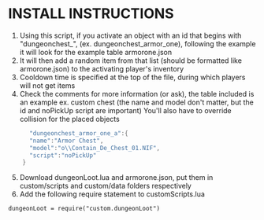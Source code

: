 # INSTALL INSTRUCTIONS
1. Using this script, if you activate an object with an id that begins with "dungeonchest_", (ex. dungeonchest_armor_one), following the example it will look for the example table armorone.json
2. It will then add a random item from that list (should be formatted like armorone.json) to the activating player's inventory
3. Cooldown time is specified at the top of the file, during which players will not get items
4. Check the comments for more information (or ask), the table included is an example ex. custom chest (the name and model don't matter, but the id and noPickUp script are important) You'll also have to override collision for the placed objects
```lua
      "dungeonchest_armor_one_a":{
      "name":"Armor Chest",
      "model":"o\\Contain_De_Chest_01.NIF",
      "script":"noPickUp"
    }
```
5. Download dungeonLoot.lua and armorone.json, put them in custom/scripts and custom/data folders respectively
6. Add the following require statement to customScripts.lua
```
dungeonLoot = require("custom.dungeonLoot")
```